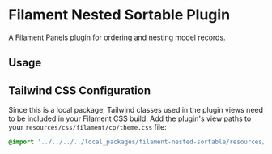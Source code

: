 # Filament Nested Sortable Plugin

A Filament Panels plugin for ordering and nesting model records.

## Usage

## Tailwind CSS Configuration

Since this is a local package, Tailwind classes used in the plugin views need to be included in your Filament CSS build. Add the plugin's view paths to your `resources/css/filament/cp/theme.css` file:

```css
@import '../../../../local_packages/filament-nested-sortable/resources/views/**/*.blade.php';
```